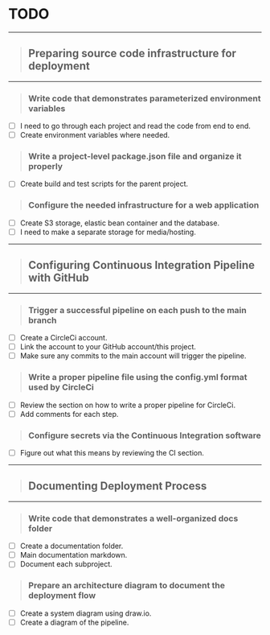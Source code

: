 # TODO

---
> ## Preparing source code infrastructure for deployment
---
> ### Write code that demonstrates parameterized environment variables

- [ ] I need to go through each project and read the code from end to end.
- [ ] Create environment variables where needed.

> ### Write a project-level package.json file and organize it properly

- [ ] Create build and test scripts for the parent project.

> ### Configure the needed infrastructure for a web application

- [ ] Create S3 storage, elastic bean container and the database.
- [ ] I need to make a separate storage for media/hosting.

---
> ## Configuring Continuous Integration Pipeline with GitHub
---
> ### Trigger a successful pipeline on each push to the main branch

- [ ] Create a CircleCi account.
- [ ] Link the account to your GitHub account/this project.
- [ ] Make sure any commits to the main account will trigger the pipeline.

> ### Write a proper pipeline file using the config.yml format used by CircleCi

- [ ] Review the section on how to write a proper pipeline for CircleCi.
- [ ] Add comments for each step.

> ### Configure secrets via the Continuous Integration software

- [ ] Figure out what this means by reviewing the CI section.

---
> ## Documenting Deployment Process
---
> ### Write code that demonstrates a well-organized docs folder

- [ ] Create a documentation folder.
- [ ] Main documentation markdown.
- [ ] Document each subproject.

> ### Prepare an architecture diagram to document the deployment flow

- [ ] Create a system diagram using draw.io.
- [ ] Create a diagram of the pipeline.
